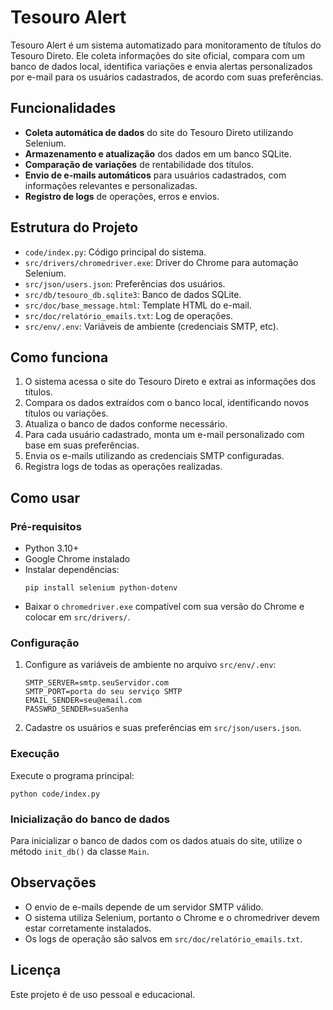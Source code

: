 # Tesouro Alert

Tesouro Alert é um sistema automatizado para monitoramento de títulos do Tesouro Direto. Ele coleta informações do site oficial, compara com um banco de dados local, identifica variações e envia alertas personalizados por e-mail para os usuários cadastrados, de acordo com suas preferências.

## Funcionalidades

- **Coleta automática de dados** do site do Tesouro Direto utilizando Selenium.
- **Armazenamento e atualização** dos dados em um banco SQLite.
- **Comparação de variações** de rentabilidade dos títulos.
- **Envio de e-mails automáticos** para usuários cadastrados, com informações relevantes e personalizadas.
- **Registro de logs** de operações, erros e envios.

## Estrutura do Projeto

- `code/index.py`: Código principal do sistema.
- `src/drivers/chromedriver.exe`: Driver do Chrome para automação Selenium.
- `src/json/users.json`: Preferências dos usuários.
- `src/db/tesouro_db.sqlite3`: Banco de dados SQLite.
- `src/doc/base_message.html`: Template HTML do e-mail.
- `src/doc/relatório_emails.txt`: Log de operações.
- `src/env/.env`: Variáveis de ambiente (credenciais SMTP, etc).

## Como funciona

1. O sistema acessa o site do Tesouro Direto e extrai as informações dos títulos.
2. Compara os dados extraídos com o banco local, identificando novos títulos ou variações.
3. Atualiza o banco de dados conforme necessário.
4. Para cada usuário cadastrado, monta um e-mail personalizado com base em suas preferências.
5. Envia os e-mails utilizando as credenciais SMTP configuradas.
6. Registra logs de todas as operações realizadas.

## Como usar

### Pré-requisitos

- Python 3.10+
- Google Chrome instalado
- Instalar dependências:
  ```
  pip install selenium python-dotenv
  ```
- Baixar o `chromedriver.exe` compatível com sua versão do Chrome e colocar em `src/drivers/`.

### Configuração

1. Configure as variáveis de ambiente no arquivo `src/env/.env`:
    ```
    SMTP_SERVER=smtp.seuServidor.com
    SMTP_PORT=porta do seu serviço SMTP
    EMAIL_SENDER=seu@email.com
    PASSWRD_SENDER=suaSenha
    ```
2. Cadastre os usuários e suas preferências em `src/json/users.json`.

### Execução

Execute o programa principal:
```
python code/index.py
```

### Inicialização do banco de dados

Para inicializar o banco de dados com os dados atuais do site, utilize o método `init_db()` da classe `Main`.

## Observações

- O envio de e-mails depende de um servidor SMTP válido.
- O sistema utiliza Selenium, portanto o Chrome e o chromedriver devem estar corretamente instalados.
- Os logs de operação são salvos em `src/doc/relatório_emails.txt`.

## Licença

Este projeto é de uso pessoal e educacional.